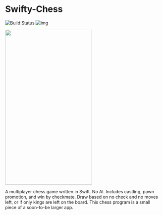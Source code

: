 # Swifty-Chess 
[![Build Status](https://travis-ci.org/mikaelm1/Swifty-Chess.svg?branch=travis-setup)](https://travis-ci.org/mikaelm1/Swifty-Chess)
![img](https://img.shields.io/badge/swift-3.0-brightgreen.svg)
<p></p>
<img src="https://cloud.githubusercontent.com/assets/16492296/20235936/4a3df0a4-a857-11e6-9317-adfa29e187ba.gif" width="280" height="500">

A multiplayer chess game written in Swift. No AI. Includes castling, pawn promotion, and win by checkmate. Draw based on no check and no moves left, or if only kings are left on the board. This chess program is a small piece of a soon-to-be larger app. 
